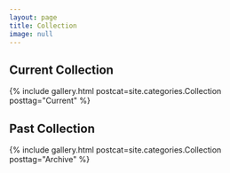 ```yaml
---
layout: page
title: Collection
image: null
---
```


<h2>Current Collection</h2>

{% include gallery.html postcat=site.categories.Collection posttag="Current" %}

<h2>Past Collection</h2>

{% include gallery.html postcat=site.categories.Collection posttag="Archive" %}